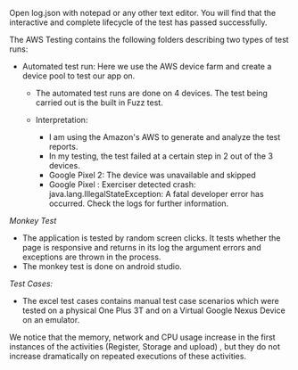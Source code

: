 Open log.json with notepad or any other text editor. You will find that the interactive and complete lifecycle of the test has passed successfully.

The AWS Testing contains the following folders describing two types of test runs:

- Automated test run: Here we use the AWS device farm and create a device pool to test our app on.

  - The automated test runs are done on 4 devices. The test being carried out is the built in Fuzz test.
  - Interpretation:

    - I am using the Amazon's AWS to generate and analyze the test reports.
    - In my testing, the test failed at a certain step in 2 out of the 3 devices.
    - Google Pixel 2: The device was unavailable and skipped
    - Google Pixel : Exerciser detected crash: java.lang.IllegalStateException: A fatal developer error has occurred. Check the logs for further information.


_Monkey Test_

- The application is tested by random screen clicks. It tests whether the page is responsive and returns in its log the argument errors and exceptions are thrown in the process.
- The monkey test is done on android studio.

_Test Cases:_

- The excel test cases contains manual test case scenarios which were tested on a physical One Plus 3T and on a Virtual Google Nexus Device on an emulator.

We notice that the memory, network and CPU usage increase in the first instances of the activities (Register, Storage and upload) , but they do not increase dramatically on repeated executions of these activities.
